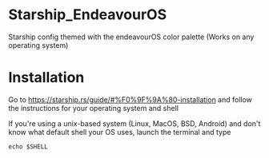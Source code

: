 # Starship_EndeavourOS
Starship config themed with the endeavourOS color palette (Works on any operating system)

# Installation 
Go to https://starship.rs/guide/#%F0%9F%9A%80-installation and follow the instructions for your operating system and shell

If you're using a unix-based system (Linux, MacOS, BSD, Android) and don't know what default shell your OS uses, launch the terminal and type
```
echo $SHELL
```


